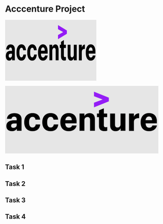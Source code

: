 # Acccenture Project

<img src="https://github.com/MaksymYakushev/Acccenture-Data-Analysis-Report/blob/main/Data/logo.png" width="300" height="200">

![logo1-660x330](https://github.com/MaksymYakushev/Acccenture-Data-Analysis-Report/blob/main/Data/logo.png)


## Task 1

## Task 2

## Task 3

## Task 4
